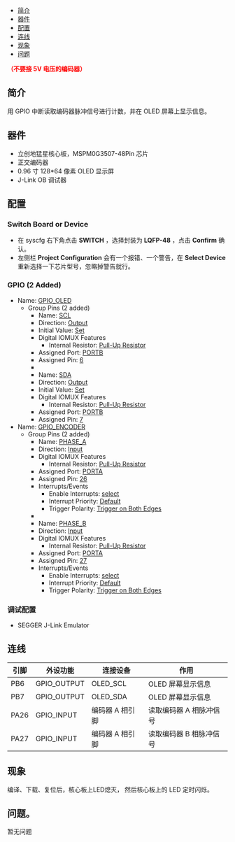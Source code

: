 * [简介](#简介)
* [器件](#器件)
* [配置](#配置)
* [连线](#连线)
* [现象](#现象)
* [问题](#问题)

<font color="red">**（不要接 5V 电压的编码器）**</font>

## 简介
用 GPIO 中断读取编码器脉冲信号进行计数，并在 OLED 屏幕上显示信息。

## 器件
- 立创地猛星核心板，MSPM0G3507-48Pin 芯片
- 正交编码器
- 0.96 寸 128*64 像素 OLED 显示屏
- J-Link OB 调试器

## 配置
### Switch Board or Device
- 在 syscfg 右下角点击 **SWITCH** ，选择封装为 **LQFP-48** ，点击 **Confirm** 确认。
- 左侧栏 **Project Configuration** 会有一个报错、一个警告，在 **Select Device** 重新选择一下芯片型号，忽略掉警告就行。
### GPIO (2 Added)
* Name: <u>GPIO_OLED</u>
  - Group Pins (2 added)
    * Name: <u>SCL</u>
    * Direction: <u>Output</u>
    * Initial Value: <u>Set</u>
    - Digital IOMUX Features
      * Internal Resistor: <u>Pull-Up Resistor</u>
    * Assigned Port: <u>PORTB</u>
    * Assigned Pin: <u>6</u>
    * 
    * Name: <u>SDA</u>
    * Direction: <u>Output</u>
    * Initial Value: <u>Set</u>
    - Digital IOMUX Features
      * Internal Resistor: <u>Pull-Up Resistor</u>
    * Assigned Port: <u>PORTB</u>
    * Assigned Pin: <u>7</u>
* Name: <u>GPIO_ENCODER</u>
  - Group Pins (2 added)
    * Name: <u>PHASE_A</u>
    * Direction: <u>Input</u>
    - Digital IOMUX Features
      * Internal Resistor: <u>Pull-Up Resistor</u>
    * Assigned Port: <u>PORTA</u>
    * Assigned Pin: <u>26</u>
    - Interrupts/Events
      * Enable Interrupts: <u>select</u>
      * Interrupt Priority: <u>Default</u>
      * Trigger Polarity: <u>Trigger on Both Edges</u>
    *
    * Name: <u>PHASE_B</u>
    * Direction: <u>Input</u>
    - Digital IOMUX Features
      * Internal Resistor: <u>Pull-Up Resistor</u>
    * Assigned Port: <u>PORTA</u>
    * Assigned Pin: <u>27</u>
    - Interrupts/Events
      * Enable Interrupts: <u>select</u>
      * Interrupt Priority: <u>Default</u>
      * Trigger Polarity: <u>Trigger on Both Edges</u>


### 调试配置
- SEGGER J-Link Emulator

## 连线

| 引脚 | 外设功能 | 连接设备 | 作用 |
| ---- | --- | --- | --- |
| PB6 | GPIO_OUTPUT | OLED_SCL | OLED 屏幕显示信息 |
| PB7 | GPIO_OUTPUT | OLED_SDA | OLED 屏幕显示信息 |
| PA26 | GPIO_INPUT | 编码器 A 相引脚 | 读取编码器 A 相脉冲信号 |
| PA27 | GPIO_INPUT | 编码器 A 相引脚 | 读取编码器 B 相脉冲信号 |

## 现象
编译、下载、复位后，核心板上LED熄灭，
然后核心板上的 LED 定时闪烁。

## 问题。
暂无问题
